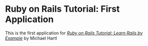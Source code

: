 # Ruby on Rails Tutorial: First Application

This is the first application for [*Ruby on Rails Tutorial: Learn Rails by Example*](http://railstutorial.org/) by Michael Hartl

